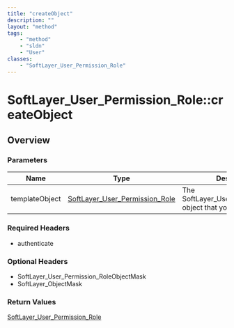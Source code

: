 ```yaml
---
title: "createObject"
description: ""
layout: "method"
tags:
    - "method"
    - "sldn"
    - "User"
classes:
    - "SoftLayer_User_Permission_Role"
---
```

# SoftLayer_User_Permission_Role::createObject
## Overview 


### Parameters 
|Name | Type | Description |
| --- | --- | --- |
|templateObject| <a href='/reference/datatypes/SoftLayer_User_Permission_Role'>SoftLayer_User_Permission_Role </a>| The SoftLayer_User_Permission_Role object that you wish to create.|


### Required Headers
* authenticate

### Optional Headers
* SoftLayer_User_Permission_RoleObjectMask
* SoftLayer_ObjectMask

### Return Values
<a href='/reference/datatypes/SoftLayer_User_Permission_Role'>SoftLayer_User_Permission_Role </a>


